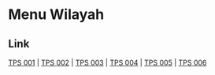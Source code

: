 # Menu Wilayah

## Link

[TPS 001](https://github.com/gigit-pemilu/pemilu-2024-17-bengkulu/tree/main/pilpres/hitung-suara/sub/17-bengkulu/sub/05-seluma/sub/11-seluma-selatan/sub/1010-padang-rambun/sub/001-tps)
 | 
[TPS 002](https://github.com/gigit-pemilu/pemilu-2024-17-bengkulu/tree/main/pilpres/hitung-suara/sub/17-bengkulu/sub/05-seluma/sub/11-seluma-selatan/sub/1010-padang-rambun/sub/002-tps)
 | 
[TPS 003](https://github.com/gigit-pemilu/pemilu-2024-17-bengkulu/tree/main/pilpres/hitung-suara/sub/17-bengkulu/sub/05-seluma/sub/11-seluma-selatan/sub/1010-padang-rambun/sub/003-tps)
 | 
[TPS 004](https://github.com/gigit-pemilu/pemilu-2024-17-bengkulu/tree/main/pilpres/hitung-suara/sub/17-bengkulu/sub/05-seluma/sub/11-seluma-selatan/sub/1010-padang-rambun/sub/004-tps)
 | 
[TPS 005](https://github.com/gigit-pemilu/pemilu-2024-17-bengkulu/tree/main/pilpres/hitung-suara/sub/17-bengkulu/sub/05-seluma/sub/11-seluma-selatan/sub/1010-padang-rambun/sub/005-tps)
 | 
[TPS 006](https://github.com/gigit-pemilu/pemilu-2024-17-bengkulu/tree/main/pilpres/hitung-suara/sub/17-bengkulu/sub/05-seluma/sub/11-seluma-selatan/sub/1010-padang-rambun/sub/006-tps)

